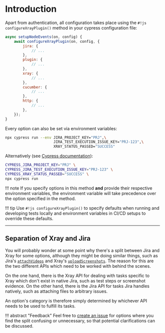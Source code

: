 # Introduction

Apart from authentication, all configuration takes place using the `#!js configureXrayPlugin()` method in your cypress configuration file:

```js
async setupNodeEvents(on, config) {
    await configureXrayPlugin(on, config, {
        jira: {
            // ...
        },
        plugin: {
            // ...
        },
        xray: {
            // ...
        },
        cucumber: {
            // ...
        },
        http: {
            // ...
        },
    });
}
```

Every option can also be set via environment variables:
```sh
npx cypress run --env JIRA_PROJECT_KEY="PRJ",\
                      JIRA_TEST_EXECUTION_ISSUE_KEY="PRJ-123",\
                      XRAY_STATUS_PASSED="SUCCESS"
```
Alternatively (see [Cypress documentation](https://docs.cypress.io/guides/guides/environment-variables#Setting)):
```sh
CYPRESS_JIRA_PROJECT_KEY="PRJ" \
CYPRESS_JIRA_TEST_EXECUTION_ISSUE_KEY="PRJ-123" \
CYPRESS_XRAY_STATUS_PASSED="SUCCESS" \
npx cypress run
```

!!! note
    If you specify options in this method **and** provide their respective environment variables, the environment variable will take precedence over the option specified in the method.

!!! tip
    Use `#!js configureXrayPlugin()` to specify defaults when running and developing tests locally and environment variables in CI/CD setups to override these defaults.

<hr/>

## Separation of Xray and Jira

You will probably wonder at some point why there's a split between Jira and Xray for some options, although they might be doing similar things, such as Jira's [`attachVideos`](jira.md#attachvideos) and Xray's [`uploadScreenshots`](xray.md#uploadscreenshots).
The reason for this are the two different APIs which need to be worked with behind the scenes.

On the one hand, there is the Xray API for dealing with tasks specific to Xray which don't exist in native Jira, such as test steps or screenshot evidence.
On the other hand, there is the Jira API for tasks Jira handles natively, such as attaching files to arbitrary issues.

An option's category is therefore simply determined by whichever API needs to be used to fulfill its tasks.

!!! abstract "Feedback"
    Feel free to [create an issue](https://github.com/Qytera-Gmbh/cypress-xray-plugin/issues) for options where you find the split confusing or unnecessary, so that potential clarifications can be discussed.